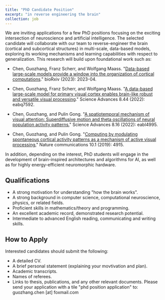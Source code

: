 ```yaml
---
title: "PhD Candidate Position"
excerpt: "in reverse engineering the brain"
collection: job
---
```


We are inviting applications for a few PhD positions focusing on the exciting intersection of neuroscience and artificial intelligence. The selected candidate will collaborate with our team to reverse-engineer the brain (cortical and subcortical structures) in multi-scale, data-based models, exploring its working mechanisms and learning capabilities with respect to generalization. This research will build upon foundational work such as:

- Chen, Guozhang, Franz Scherr, and Wolfgang Maass. "[Data-based large-scale models provide a window into the organization of cortical computations](https://www.biorxiv.org/content/10.1101/2023.04.28.538662v3.abstract)." bioRxiv (2023): 2023-04.

- Chen, Guozhang, Franz Scherr, and Wolfgang Maass. "[A data-based large-scale model for primary visual cortex enables brain-like robust and versatile visual processing](https://www.science.org/doi/full/10.1126/sciadv.abq7592)." Science Advances 8.44 (2022): eabq7592.

- Chen, Guozhang, and Pulin Gong. "[A spatiotemporal mechanism of visual attention: Superdiffusive motion and theta oscillations of neural population activity patterns.](https://www.science.org/doi/full/10.1126/sciadv.abl4995)" Science Advances 8.16 (2022): eabl4995.

- Chen, Guozhang, and Pulin Gong. "[Computing by modulating spontaneous cortical activity patterns as a mechanism of active visual processing.](https://www.nature.com/articles/s41467-019-12918-8)" Nature communications 10.1 (2019): 4915.

In addition, depending on the interest, PhD students will engage in the development of brain-inspired architectures and algorithms for AI, as well as for highly energy-efficient neuromorphic hardware.

## Qualifications

- A strong motivation for understanding "how the brain works".
- A strong background in computer science, computational neuroscience, physics, or related fields.
- Proficient skills in mathematics/theory and programming.
- An excellent academic record, demonstrated research potential.
- Intermediate to advanced English reading, communicating and writing skills.

## How to Apply

Interested candidates should submit the following:
- A detailed CV.
- A brief personal statement (explaining your movtivation and plan).
- Academic transcripts.
- Names of referees.
- Links to thesis, publications, and any other relevant documents.
Please send your application with a tile "phd position application" to: guozhang.chen [at] foxmail.com
